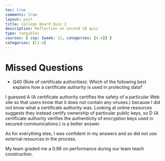 ```yaml
---
toc: true
comments: true
layout: post
title: College Board Quiz 2
description: Reflection on second CB quiz
type: tangibles
courses: { csp: {week: 12, categories: [4.A]} }
categories: [C1.4]
---
```


# Missed Questions
- Q40 (Role of certificate authorities): Which of the following best explains how a certificate authority is used in protecting data?

<p>
I guessed A (A certificate authority certifies the safety of a particular Web site so that users know that it does not contain any viruses.) because I did not know what a certificate authority was. Looking at online resources suggests they instead certify ownership of particular public keys, so D (A certificate authority verifies the authenticity of encryption keys used in secured communications.) is a better answer.
</p>
<p>
As for everything else, I was confident in my answers and so did not use external resources in the process.
</p>

<p> My team graded me a 0.96 on performance during our team teach construction.
</p>
